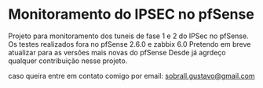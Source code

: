 # Monitoramento do IPSEC no pfSense
Projeto para monitoramento dos tuneis de fase 1 e 2 do IPSec no pfSense.
Os testes realizados fora no pfSense 2.6.0 e zabbix 6.0
Pretendo em breve atualizar para as versões mais novas do pfSense
Desde já agrdeço qualquer contribuição nesse projeto.

caso queira entre em contato comigo por email: sobrall.gustavo@gmail.com